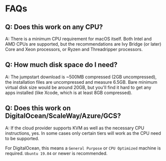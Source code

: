 # FAQs

## Q: Does this work on any CPU?
A: There is a minimum CPU requirement for macOS itself. Both Intel and AMD CPUs are supported, but the recommendations are Ivy Bridge (or later) Core and Xeon processors, or Ryzen and Threadripper processors.

## Q: How much disk space do I need?
A: The jumpstart download is ~500MB compressed (2GB uncompressed), the installation files are uncompressed and measure 6.5GB. Bare minimum virtual disk size would be around 20GB, but you'll find it hard to get any apps installed (like Xcode, which is at least 8GB compressed).

## Q: Does this work on DigitalOcean/ScaleWay/Azure/GCS?
A: If the cloud provider supports KVM as well as the necessary CPU instructions, yes.
   In some cases only certain tiers will work as the CPU need to be supported.
   
   For DigitalOcean, this means a `General Purpose` or `CPU Optimized` machine is required. `Ubuntu 19.04` or newer is recommended.